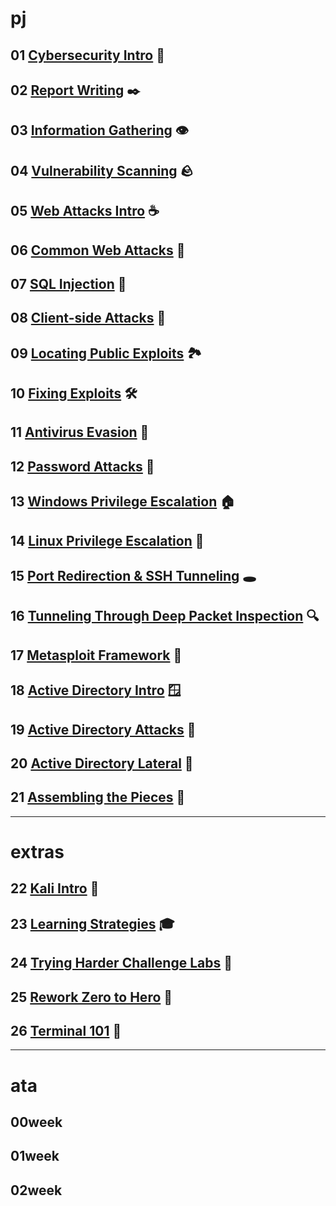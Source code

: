 # pj
## 01 [Cybersecurity Intro](01cyber.md) 🏦

## 02 [Report Writing](02reports.md) ✒️

## 03 [Information Gathering](03enum.md) 👁️

## 04 [Vulnerability Scanning](04vulnscan.md) 🪨

## 05 [Web Attacks Intro](05webatckintro.md) ☕

## 06 [Common Web Attacks](06webatck.md) 👾

## 07 [SQL Injection](07sqli.md) 📅

## 08 [Client-side Attacks](08featck.md) 💼

## 09 [Locating Public Exploits](09pubexpl.md) 🏞️

## 10 [Fixing Exploits](10fixexpl.md) 🛠️

## 11 [Antivirus Evasion](pj/11avev.md.md) 🚓

## 12 [Password Attacks](12passatck.md) 🌈

## 13 [Windows Privilege Escalation](13wprivesc.md) 🏠

## 14 [Linux Privilege Escalation](14lprivesc.md) 🐧

## 15 [Port Redirection & SSH Tunneling](15portnl.md) 🕳️

## 16 [Tunneling Through Deep Packet Inspection](16pktinsp.md) 🔍

## 17 [Metasploit Framework](17msfw.md) 🏫

## 18 [Active Directory Intro](18adintro.md) 🪟

## 19 [Active Directory Attacks](19adatck.md) 🔐

## 20 [Active Directory Lateral](20adlat.md) 🌉

## 21 [Assembling the Pieces](21concl.md) 🧩

---
# extras

## 22 [Kali Intro](22kali.md) 🐉

## 23 [Learning Strategies](23edustrat.md) 🎓

## 24 [Trying Harder Challenge Labs](24labs.md) 🧪

## 25 [Rework Zero to Hero](25sudo.md) 🤖

## 26 [Terminal 101](26term.md) 📜

---

# ata

## 00week

## 01week

## 02week